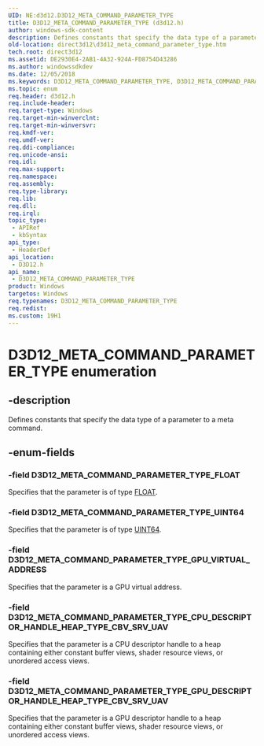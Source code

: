 ```yaml
---
UID: NE:d3d12.D3D12_META_COMMAND_PARAMETER_TYPE
title: D3D12_META_COMMAND_PARAMETER_TYPE (d3d12.h)
author: windows-sdk-content
description: Defines constants that specify the data type of a parameter to a meta command.
old-location: direct3d12\d3d12_meta_command_parameter_type.htm
tech.root: direct3d12
ms.assetid: DE2930E4-2AB1-4A32-924A-FD8754D43286
ms.author: windowssdkdev
ms.date: 12/05/2018
ms.keywords: D3D12_META_COMMAND_PARAMETER_TYPE, D3D12_META_COMMAND_PARAMETER_TYPE enumeration, D3D12_META_COMMAND_PARAMETER_TYPE_CPU_DESCRIPTOR_HANDLE_HEAP_TYPE_CBV_SRV_UAV, D3D12_META_COMMAND_PARAMETER_TYPE_FLOAT, D3D12_META_COMMAND_PARAMETER_TYPE_GPU_DESCRIPTOR_HANDLE_HEAP_TYPE_CBV_SRV_UAV, D3D12_META_COMMAND_PARAMETER_TYPE_GPU_VIRTUAL_ADDRESS, D3D12_META_COMMAND_PARAMETER_TYPE_UINT64, d3d12/D3D12_META_COMMAND_PARAMETER_TYPE, d3d12/D3D12_META_COMMAND_PARAMETER_TYPE_CPU_DESCRIPTOR_HANDLE_HEAP_TYPE_CBV_SRV_UAV, d3d12/D3D12_META_COMMAND_PARAMETER_TYPE_FLOAT, d3d12/D3D12_META_COMMAND_PARAMETER_TYPE_GPU_DESCRIPTOR_HANDLE_HEAP_TYPE_CBV_SRV_UAV, d3d12/D3D12_META_COMMAND_PARAMETER_TYPE_GPU_VIRTUAL_ADDRESS, d3d12/D3D12_META_COMMAND_PARAMETER_TYPE_UINT64, direct3d12.d3d12_meta_command_parameter_type
ms.topic: enum
req.header: d3d12.h
req.include-header: 
req.target-type: Windows
req.target-min-winverclnt: 
req.target-min-winversvr: 
req.kmdf-ver: 
req.umdf-ver: 
req.ddi-compliance: 
req.unicode-ansi: 
req.idl: 
req.max-support: 
req.namespace: 
req.assembly: 
req.type-library: 
req.lib: 
req.dll: 
req.irql: 
topic_type:
 - APIRef
 - kbSyntax
api_type:
 - HeaderDef
api_location:
 - D3D12.h
api_name:
 - D3D12_META_COMMAND_PARAMETER_TYPE
product: Windows
targetos: Windows
req.typenames: D3D12_META_COMMAND_PARAMETER_TYPE
req.redist: 
ms.custom: 19H1
---
```


# D3D12_META_COMMAND_PARAMETER_TYPE enumeration


## -description


Defines constants that specify the data type of a parameter to a meta command.


## -enum-fields




### -field D3D12_META_COMMAND_PARAMETER_TYPE_FLOAT

Specifies that the parameter is of type <a href="https://msdn.microsoft.com/4553cafc-450e-4493-a4d4-cb6e2f274d46">FLOAT</a>.


### -field D3D12_META_COMMAND_PARAMETER_TYPE_UINT64

Specifies that the parameter is of type <a href="https://msdn.microsoft.com/4553cafc-450e-4493-a4d4-cb6e2f274d46">UINT64</a>.


### -field D3D12_META_COMMAND_PARAMETER_TYPE_GPU_VIRTUAL_ADDRESS

Specifies that the parameter is a GPU virtual address.


### -field D3D12_META_COMMAND_PARAMETER_TYPE_CPU_DESCRIPTOR_HANDLE_HEAP_TYPE_CBV_SRV_UAV

Specifies that the parameter is a CPU descriptor handle to a heap containing either constant buffer views, shader resource views, or unordered access views.


### -field D3D12_META_COMMAND_PARAMETER_TYPE_GPU_DESCRIPTOR_HANDLE_HEAP_TYPE_CBV_SRV_UAV

Specifies that the parameter is a GPU descriptor handle to a heap containing either constant buffer views, shader resource views, or unordered access views.

